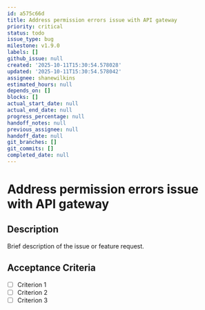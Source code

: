 ```yaml
---
id: a575c66d
title: Address permission errors issue with API gateway
priority: critical
status: todo
issue_type: bug
milestone: v1.9.0
labels: []
github_issue: null
created: '2025-10-11T15:30:54.578028'
updated: '2025-10-11T15:30:54.578042'
assignee: shanewilkins
estimated_hours: null
depends_on: []
blocks: []
actual_start_date: null
actual_end_date: null
progress_percentage: null
handoff_notes: null
previous_assignee: null
handoff_date: null
git_branches: []
git_commits: []
completed_date: null
---
```


# Address permission errors issue with API gateway

## Description

Brief description of the issue or feature request.

## Acceptance Criteria

- [ ] Criterion 1
- [ ] Criterion 2
- [ ] Criterion 3